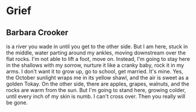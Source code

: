 # Grief
## Barbara Crooker
is a river you wade in until you get to the other side.
But I am here, stuck in the middle, water parting
around my ankles, moving downstream
over the flat rocks. I'm not able to lift a foot,
move on. Instead, I'm going to stay here
in the shallows with my sorrow, nurture it
like a cranky baby, rock it in my arms.
I don't want it to grow up, go to school, get married.
It's mine. Yes, the October sunlight wraps me
in its yellow shawl, and the air is sweet
as a golden Tokay. On the other side,
there are apples, grapes, walnuts,
and the rocks are warm from the sun.
But I'm going to stand here,
growing colder, until every inch
of my skin is numb. I can't cross over.
Then you really will be gone.